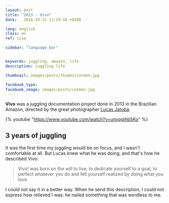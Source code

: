 ```yaml
---
layout: post
title: "2013 - Vivo"
date:   2016-10-12 11:29:16 +0200

lang: english
class: en
ref: vivo

sidebar: "language_bar"


keywords: juggling, amazon, life
description: juggling life 

thumbnail: images/posts/thumbs/catmen.jpg

facebook_type: 
facebook_image: images/posts/catmen.jpg
---
```

**Vivo** was a juggling documentation project done in 2013 in the Brazilian 
Amazon, directed by the great photographer [Lucas Jatobá](http://lucas-jatoba.com).

{% youtube "https://www.youtube.com/watch?v=unvpgihb5Ko" %}

## 3 years of juggling

It was the first time my juggling would be on focus, and I wasn't comfortable
at all. But Lucas knew what he was doing, and that's how he described Vivo:

> Vivo! was born on the will to live, to dedicate yourself to a goal, to
> perfect whatever you do and fell yourself realized by doing what you love.

I could not say it in a better way. When he send this description, I could
not express how relieved I was: he nailed something that was wordless to me.

